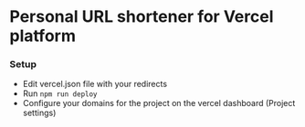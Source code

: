 # Personal URL shortener for Vercel platform

### Setup
- Edit vercel.json file with your redirects
- Run `npm run deploy`
- Configure your domains for the project on the vercel dashboard (Project settings)
